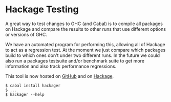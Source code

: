 # Hackage Testing


A great way to test changes to GHC (and Cabal) is to compile all packages on Hackage and compare the results to other runs that use different options or versions of GHC.


We have an automated program for performing this, allowing all of Hackage to act as a regression test. At the moment we just compare which packages build to which ones don't under two different runs. In the future we could also run a packages testsuite and/or benchmark suite to get more information and also track performance regressions.


This tool is now hosted on [GitHub](https://github.com/dterei/Hackager) and on [Hackage](http://hackage.haskell.org/package/hackager).

```wiki
$ cabal install hackager
$ ...
$ hackager --help
```